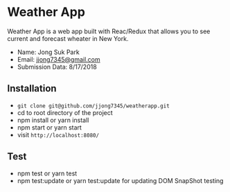 # Weather App
Weather App is a web app built with Reac/Redux that allows you to see current and forecast wheater in New York.
* Name: Jong Suk Park
* Email: jjong7345@gmail.com
* Submission Data: 8/17/2018

## Installation
* `git clone git@github.com/jjong7345/weatherapp.git`
* cd to root directory of the project
* npm install or yarn install
* npm start or yarn start
* visit `http://localhost:8080/`

## Test
* npm test or yarn test
* npm test:update or yarn test:update for updating DOM SnapShot testing
